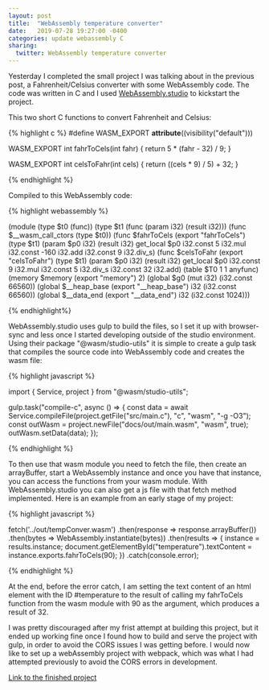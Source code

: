 ```yaml
---
layout: post
title:  "WebAssembly temperature converter"
date:   2019-07-28 19:27:00 -0400
categories: update webassembly C
sharing:
  twitter: WebAssembly temperature converter
---
```


Yesterday I completed the small project I was talking about in the previous post, a Fahrenheit/Celsius converter with some WebAssembly code. The code was written in C and I used [WebAssembly.studio](https://webassembly.studio/) to kickstart the project.

This two short C functions to convert Fahrenheit and Celsius:

{% highlight c %}
#define WASM_EXPORT __attribute__((visibility("default")))

WASM_EXPORT
int fahrToCels(int fahr)
{
  return 5 * (fahr - 32) / 9;
}

WASM_EXPORT
int celsToFahr(int cels)
{
  return ((cels * 9) / 5) + 32;
}

{% endhighlight %}

Compiled to this WebAssembly code:

{% highlight webassembly %}

(module
  (type $t0 (func))
  (type $t1 (func (param i32) (result i32)))
  (func $__wasm_call_ctors (type $t0))
  (func $fahrToCels (export "fahrToCels") (type $t1) (param $p0 i32) (result i32)
    get_local $p0
    i32.const 5
    i32.mul
    i32.const -160
    i32.add
    i32.const 9
    i32.div_s)
  (func $celsToFahr (export "celsToFahr") (type $t1) (param $p0 i32) (result i32)
    get_local $p0
    i32.const 9
    i32.mul
    i32.const 5
    i32.div_s
    i32.const 32
    i32.add)
  (table $T0 1 1 anyfunc)
  (memory $memory (export "memory") 2)
  (global $g0 (mut i32) (i32.const 66560))
  (global $__heap_base (export "__heap_base") i32 (i32.const 66560))
  (global $__data_end (export "__data_end") i32 (i32.const 1024)))

{% endhighlight%}

WebAssembly.studio uses gulp to build the files, so I set it up with browser-sync and less once I started developing outside of the studio environment. Using their package "@wasm/studio-utils" it is simple to create a gulp task that compiles the source code into WebAssembly code and creates the wasm file:

{% highlight javascript %}

import { Service, project } from "@wasm/studio-utils";

gulp.task("compile-c", async () => {
  const data = await Service.compileFile(project.getFile("src/main.c"), "c", "wasm", "-g -O3");
  const outWasm = project.newFile("docs/out/main.wasm", "wasm", true);
  outWasm.setData(data);
});

{% endhighlight %}

To then use that wasm module you need to fetch the file, then create an arrayBuffer, start a WebAssembly instance and once you have that instance, you can access the functions from your wasm module. With WebAssembly.studio you can also get a js file with that fetch method implemented. Here is an example from an early stage of my project:

{% highlight javascript %}

fetch('../out/tempConver.wasm')
  .then(response => response.arrayBuffer())
  .then(bytes => WebAssembly.instantiate(bytes))
  .then(results => {
    instance = results.instance;
    document.getElementById("temperature").textContent = instance.exports.fahrToCels(90);
  })
  .catch(console.error);

{% endhighlight %}

At the end, before the error catch, I am setting the text content of an html element with the ID #temperature to the result of calling my fahrToCels function from the wasm module with 90 as the argument, which produces a result of 32.

I was pretty discouraged after my frist attempt at building this project, but it ended up working fine once I found how to build and serve the project with gulp, in order to avoid the CORS issues I was getting before. I would now like to set up a webAssembly project with webpack, which was what I had attempted previously to avoid the CORS errors in development.

[Link to the finished project](https://didacbigorda.com/fahrToCelsWasm)

